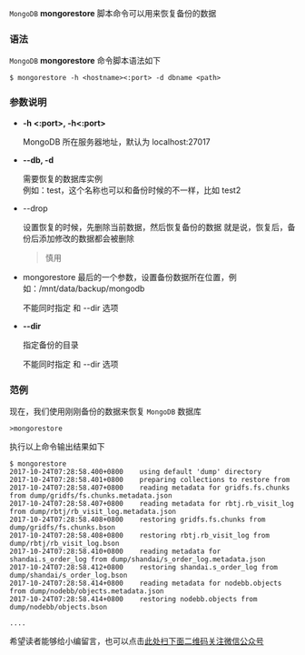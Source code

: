 `MongoDB` **mongorestore** 脚本命令可以用来恢复备份的数据

### 语法 ###

`MongoDB` **mongorestore** 命令脚本语法如下

```
$ mongorestore -h <hostname><:port> -d dbname <path>
```

### 参数说明 ###

 *  **-h <hostname><:port>, -h<:port>**
    
    MongoDB 所在服务器地址，默认为 localhost:27017
 *  **--db, -d**
    
    需要恢复的数据库实例  
    例如：test，这个名称也可以和备份时候的不一样，比如 test2
 *  \--drop
    
    设置恢复的时候，先删除当前数据，然后恢复备份的数据 就是说，恢复后，备份后添加修改的数据都会被删除
    
    > 慎用
 *  <path>
    
    mongorestore 最后的一个参数，设置备份数据所在位置，例如：/mnt/data/backup/mongodb
    
    不能同时指定 <path> 和 --dir 选项
 *  **--dir**
    
    指定备份的目录
    
    不能同时指定 <path> 和 --dir 选项

### 范例 ###

现在，我们使用刚刚备份的数据来恢复 `MongoDB` 数据库

```
>mongorestore
```

执行以上命令输出结果如下

```
$ mongorestore 
2017-10-24T07:28:58.400+0800    using default 'dump' directory
2017-10-24T07:28:58.401+0800    preparing collections to restore from
2017-10-24T07:28:58.407+0800    reading metadata for gridfs.fs.chunks from dump/gridfs/fs.chunks.metadata.json
2017-10-24T07:28:58.407+0800    reading metadata for rbtj.rb_visit_log from dump/rbtj/rb_visit_log.metadata.json
2017-10-24T07:28:58.408+0800    restoring gridfs.fs.chunks from dump/gridfs/fs.chunks.bson
2017-10-24T07:28:58.408+0800    restoring rbtj.rb_visit_log from dump/rbtj/rb_visit_log.bson
2017-10-24T07:28:58.410+0800    reading metadata for shandai.s_order_log from dump/shandai/s_order_log.metadata.json
2017-10-24T07:28:58.412+0800    restoring shandai.s_order_log from dump/shandai/s_order_log.bson
2017-10-24T07:28:58.414+0800    reading metadata for nodebb.objects from dump/nodebb/objects.metadata.json
2017-10-24T07:28:58.414+0800    restoring nodebb.objects from dump/nodebb/objects.bson

....
```

希望读者能够给小编留言，也可以点击[此处扫下面二维码关注微信公众号](https://www.ycbbs.vip/?p=28 "此处扫下面二维码关注微信公众号")